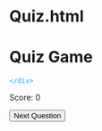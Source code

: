 # Quiz.html
<!DOCTYPE html>
<html lang="en">
<head>
<meta charset="UTF-8">
<meta name="viewport" content="width=device-width, initial-scale=1.0">
<title>Quiz Game</title>
<link rel="stylesheet" href="style.css">
<style type="text/css">
  body{
    background-image: url(bq.jpg); 
    background-repeat: no-repeat;
    background-attachment: fixed;
    background-size: 100% 100%;

    .container {
        margin-left: -500px; 
    }
    
</style>

</head>
<body> 
<div class="container"> 
<h1>Quiz Game</h1>
  <div id="question-container">
    <p id="question-text"></p>
    <div id="answer-buttons" class="btn-grid" style="color: rgb(9, 176, 247);">
     
      
    </div>
  </div>
  <div id="score-container">
    <p>Score: <span id="score">0</span></p>
  </div>
  <button id="next-button" class="btn"  onclick="nextQuestion()">Next Question</button>
</div>

<script src="questions.js"></script>
<script src="script.js"></script>



</body>
</html>
